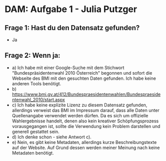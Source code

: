 # DAM: Aufgabe 1 - Julia Putzger
## Frage 1: Hast du den Datensatz gefunden?
* Ja
## Frage 2: Wenn ja: 
* a) Ich habe mit einer Google-Suche mit dem Stichwort "Bundespräsidentenwahl 2010 Österreich" begonnen und sofort die Webseite des BMI mit den gesuchten Daten gefunden. Ich habe keine anderen Tools benötigt.
* b) https://www.bmi.gv.at/412/Bundespraesidentenwahlen/Bundespraesidentenwahl_2010/start.aspx
* c) Ich habe keine explizite Lizenz zu diesem Datensatz gefunden, allerdings verweist das BMI im Impressum darauf, dass alle Daten unter Quellenangabe verwendet werden dürfen. Da es sich um offizielle Wahlergebnisse handelt, denen also kein kreativer Schöpfungsprozess vorausgegangen ist, sollte die Verwendung kein Problem darstellen und generell gestattet sein.
* d) Ich denke schon - siehe Antwort c).
* e) Nein, es gibt keine Metadaten, allerdings kurze Beschreibungstexte auf der Website. Auf Grund dessen werden meiner Meinung nach keine Metadaten benötigt.
